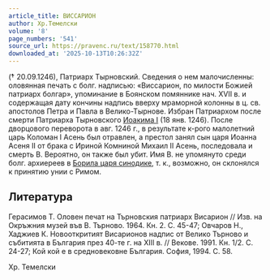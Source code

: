 ```yaml
---
article_title: ВИССАРИОН
author: Хр.Темелски
volume: '8'
page_numbers: '541'
source_url: https://pravenc.ru/text/158770.html
downloaded_at: '2025-10-13T10:26:32Z'
---
```


(́† 20.09.1246), Патриарх Тырновский. Сведения о нем малочисленны: оловянная печать с болг. надписью: «Виссарион, по милости Божией патриарх болгар», упоминание в Боянском помяннике нач. XVII в. и содержащая дату кончины надпись вверху мраморной колонны в ц. св. апостолов Петра и Павла в Велико-Тырнове. Избран Патриархом после смерти Патриарха Тырновского [Иоакима I](<https://pravenc.ru/text/ИОАКИМ I.html>) (18 янв. 1246). После дворцового переворота в авг. 1246 г., в результате к-рого малолетний царь Коломан I Асень был отравлен, а престол занял сын царя Иоанна Асеня II от брака с Ириной Комниной Михаил II Асень, последовала и смерть В. Вероятно, он также был убит. Имя В. не упомянуто среди болг. архиереев в [Борила царя синодике](<https://pravenc.ru/text/Борила царя синодик.html>), т. к., возможно, он склонялся к принятию унии с Римом.

## Литература

Герасимов Т. Оловен печат на Търновския патриарх Висарион // Изв. на Окръжния музей във В. Търново. 1964. Кн. 2. С. 45-47; Овчаров Н., Хаджиев К. Новооткритият Висарионов надпис от Велико Търново и събитията в България през 40-те г. на XIII в. // Векове. 1991. Кн. 1/2. С. 24-27; Кой кой е в средновековне България. София, 1994. С. 58.

Хр.  Темелски
